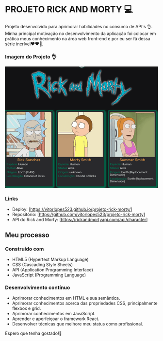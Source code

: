 # PROJETO RICK AND MORTY 💻

Projeto desenvolvido para aprimorar habilidades no consumo de API's 👌.
Minha  principal motivação no desenvolvimento da aplicação foi colocar em prática meus conhecimento na área web front-end e por eu ser fã dessa série incrível❤️❤️🚀.

### Imagem do Projeto 👌

<img src="./src/assets/projeto-rick-and-morty.gif">

### Links

- Deploy: [https://vitorlopes523.github.io/projeto-rick-morty/]
- Repositório: [https://github.com/vitorlopes523/projeto-rick-morty]
- API do Rick and Morty: [https://rickandmortyapi.com/api/character]

## Meu processo

### Construído com

- HTML5 (Hypertext Markup Language)
- CSS (Cascading Style Sheets)
- API (Application Programming Interface)
- JavaScript (Programming Language)


### Desenvolvimento contínuo

- Aprimorar conhecimentos em HTML e sua semântica.
- Aprimorar conhecimentos acerca das propriedades CSS, principalmente flexbox e grid.
- Aprimorar conhecimentos em JavaScript.
- Aprender e aperfeiçoar o framework React.
- Desenvolver técnicas que melhore meu status como profissional.

Espero que tenha gostado!🙂